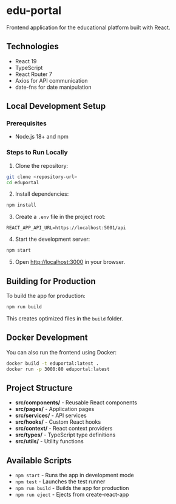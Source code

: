 # edu-portal

Frontend application for the educational platform built with React.

## Technologies

- React 19
- TypeScript
- React Router 7
- Axios for API communication
- date-fns for date manipulation

## Local Development Setup

### Prerequisites

- Node.js 18+ and npm

### Steps to Run Locally

1. Clone the repository:
```bash
git clone <repository-url>
cd eduportal
```

2. Install dependencies:
```bash
npm install
```

3. Create a `.env` file in the project root:
```
REACT_APP_API_URL=https://localhost:5001/api
```

4. Start the development server:
```bash
npm start
```

5. Open [http://localhost:3000](http://localhost:3000) in your browser.

## Building for Production

To build the app for production:

```bash
npm run build
```

This creates optimized files in the `build` folder.

## Docker Development

You can also run the frontend using Docker:

```bash
docker build -t eduportal:latest .
docker run -p 3000:80 eduportal:latest
```

## Project Structure

- **src/components/** - Reusable React components
- **src/pages/** - Application pages
- **src/services/** - API services
- **src/hooks/** - Custom React hooks
- **src/context/** - React context providers
- **src/types/** - TypeScript type definitions
- **src/utils/** - Utility functions

## Available Scripts

- `npm start` - Runs the app in development mode
- `npm test` - Launches the test runner
- `npm run build` - Builds the app for production
- `npm run eject` - Ejects from create-react-app
